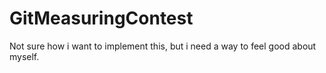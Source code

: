 # GitMeasuringContest
Not sure how i want to implement this, but i need a way to feel good about myself.

